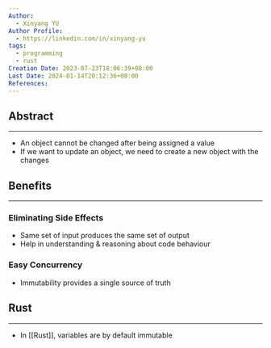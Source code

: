 ```yaml
---
Author:
  - Xinyang YU
Author Profile:
  - https://linkedin.com/in/xinyang-yu
tags:
  - programming
  - rust
Creation Date: 2023-07-23T18:06:39+08:00
Last Date: 2024-01-14T20:12:36+08:00
References: 
---
```

## Abstract
---
- An object cannot be changed after being assigned a value
- If we want to update an object, we need to create a new object with the changes

## Benefits
---
### Eliminating Side Effects
- Same set of input produces the same set of output
- Help in understanding & reasoning about code behaviour

### Easy Concurrency
- Immutability provides a single source of truth 

## Rust
---
- In [[Rust]], variables are by default immutable